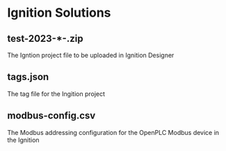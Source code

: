 # Ignition Solutions

## test-2023-*-.zip
The Igntion project file to be uploaded in Ignition Designer

## tags.json
The tag file for the Ingition project

## modbus-config.csv
The Modbus addressing configuration for the OpenPLC Modbus device in the Ignition